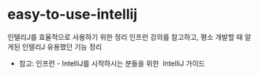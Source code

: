 # easy-to-use-intellij
인텔리J를 효율적으로 사용하기 위한 정리
인프런 강의를 참고하고, 평소 개발할 때 알게된 인텔리J 유용했던 기능 정리
- 참고: 인프런 - IntelliJ를 시작하시는 분들을 위한  IntelliJ 가이드